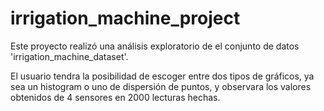 # irrigation_machine_project
Este proyecto realizó una análisis exploratorio de el conjunto de datos 'irrigation_machine_dataset'.

El usuario tendra la posibilidad de escoger entre dos tipos de gráficos, ya sea un histogram o uno de dispersión de puntos, y observara los valores obtenidos de 4 sensores en 2000 lecturas hechas.